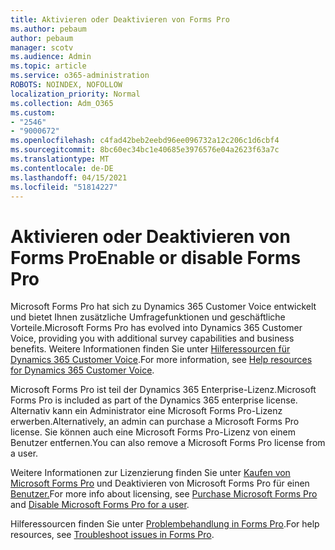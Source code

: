 ```yaml
---
title: Aktivieren oder Deaktivieren von Forms Pro
ms.author: pebaum
author: pebaum
manager: scotv
ms.audience: Admin
ms.topic: article
ms.service: o365-administration
ROBOTS: NOINDEX, NOFOLLOW
localization_priority: Normal
ms.collection: Adm_O365
ms.custom:
- "2546"
- "9000672"
ms.openlocfilehash: c4fad42beb2eebd96ee096732a12c206c1d6cbf4
ms.sourcegitcommit: 8bc60ec34bc1e40685e3976576e04a2623f63a7c
ms.translationtype: MT
ms.contentlocale: de-DE
ms.lasthandoff: 04/15/2021
ms.locfileid: "51814227"
---
```

# <a name="enable-or-disable-forms-pro"></a><span data-ttu-id="05e7a-102">Aktivieren oder Deaktivieren von Forms Pro</span><span class="sxs-lookup"><span data-stu-id="05e7a-102">Enable or disable Forms Pro</span></span>

<span data-ttu-id="05e7a-103">Microsoft Forms Pro hat sich zu Dynamics 365 Customer Voice entwickelt und bietet Ihnen zusätzliche Umfragefunktionen und geschäftliche Vorteile.</span><span class="sxs-lookup"><span data-stu-id="05e7a-103">Microsoft Forms Pro has evolved into Dynamics 365 Customer Voice, providing you with additional survey capabilities and business benefits.</span></span> <span data-ttu-id="05e7a-104">Weitere Informationen finden Sie unter [Hilferessourcen für Dynamics 365 Customer Voice](https://go.microsoft.com/fwlink/p/?linkid=2128357).</span><span class="sxs-lookup"><span data-stu-id="05e7a-104">For more information, see [Help resources for Dynamics 365 Customer Voice](https://go.microsoft.com/fwlink/p/?linkid=2128357).</span></span>  

<span data-ttu-id="05e7a-105">Microsoft Forms Pro ist teil der Dynamics 365 Enterprise-Lizenz.</span><span class="sxs-lookup"><span data-stu-id="05e7a-105">Microsoft Forms Pro is included as part of the Dynamics 365 enterprise license.</span></span> <span data-ttu-id="05e7a-106">Alternativ kann ein Administrator eine Microsoft Forms Pro-Lizenz erwerben.</span><span class="sxs-lookup"><span data-stu-id="05e7a-106">Alternatively, an admin can purchase a Microsoft Forms Pro license.</span></span> <span data-ttu-id="05e7a-107">Sie können auch eine Microsoft Forms Pro-Lizenz von einem Benutzer entfernen.</span><span class="sxs-lookup"><span data-stu-id="05e7a-107">You can also remove a Microsoft Forms Pro license from a user.</span></span>  

<span data-ttu-id="05e7a-108">Weitere Informationen zur Lizenzierung finden Sie unter [Kaufen von Microsoft Forms Pro](https://docs.microsoft.com/forms-pro/purchase#purchase-microsoft-forms-pro-for-users-in-a-dynamics-365-tenant) und Deaktivieren von Microsoft Forms Pro für einen [Benutzer.](https://docs.microsoft.com/forms-pro/purchase#disable-microsoft-forms-pro-for-a-user-1)</span><span class="sxs-lookup"><span data-stu-id="05e7a-108">For more info about licensing, see [Purchase Microsoft Forms Pro](https://docs.microsoft.com/forms-pro/purchase#purchase-microsoft-forms-pro-for-users-in-a-dynamics-365-tenant) and [Disable Microsoft Forms Pro for a user](https://docs.microsoft.com/forms-pro/purchase#disable-microsoft-forms-pro-for-a-user-1).</span></span>
  
<span data-ttu-id="05e7a-109">Hilferessourcen finden Sie unter [Problembehandlung in Forms Pro](https://docs.microsoft.com/forms-pro/troubleshoot).</span><span class="sxs-lookup"><span data-stu-id="05e7a-109">For help resources, see [Troubleshoot issues in Forms Pro](https://docs.microsoft.com/forms-pro/troubleshoot).</span></span>